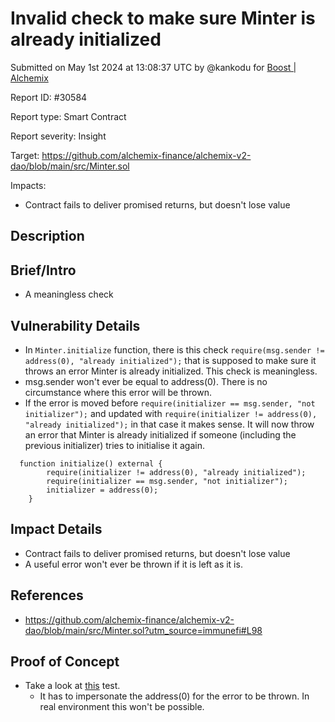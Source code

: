 
# Invalid check to make sure Minter is already initialized

Submitted on May 1st 2024 at 13:08:37 UTC by @kankodu for [Boost | Alchemix](https://immunefi.com/bounty/alchemix-boost/)

Report ID: #30584

Report type: Smart Contract

Report severity: Insight

Target: https://github.com/alchemix-finance/alchemix-v2-dao/blob/main/src/Minter.sol

Impacts:
- Contract fails to deliver promised returns, but doesn't lose value

## Description
## Brief/Intro
- A meaningless check

## Vulnerability Details
- In `Minter.initialize` function, there is this check `require(msg.sender != address(0), "already initialized");` that is supposed to make sure it throws an error Minter is already initialized. This check is meaningless.  
- msg.sender won't ever be equal to address(0). There is no circumstance where this error will be thrown. 
- If the error is moved before `require(initializer == msg.sender, "not initializer");` and updated with  `require(initializer != address(0), "already initialized");` in that case it makes sense. It will now throw an error that Minter is already initialized if someone (including the previous initializer) tries to initialise it again.

```solidity
  function initialize() external {
        require(initializer != address(0), "already initialized");
        require(initializer == msg.sender, "not initializer");
        initializer = address(0);
    }
```

## Impact Details
- Contract fails to deliver promised returns, but doesn't lose value
- A useful error won't ever be thrown if it is left as it is.  

## References
- https://github.com/alchemix-finance/alchemix-v2-dao/blob/main/src/Minter.sol?utm_source=immunefi#L98


## Proof of Concept

- Take a look at [this](https://github.com/alchemix-finance/alchemix-v2-dao/blob/main/src/test/Minter.t.sol#L343) test. 
    - It has to impersonate the address(0) for the error to be thrown. In real environment this won't be possible. 